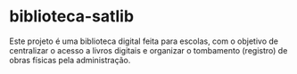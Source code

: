 # biblioteca-satlib
Este projeto é uma biblioteca digital feita para escolas, com o objetivo de centralizar o acesso a livros digitais e organizar o tombamento (registro) de obras físicas pela administração.
